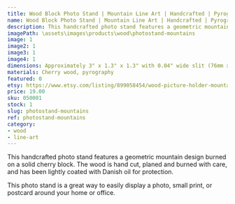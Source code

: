 ```yaml
---
title: Wood Block Photo Stand | Mountain Line Art | Handcrafted | Pyrography
name: Wood Block Photo Stand | Mountain Line Art | Handcrafted | Pyrography
description: This handcrafted photo stand features a geometric mountain design burned on a solid cherry block. The wood is hand cut, planed and burned with care, and has been lightly coated with Danish oil for protection.
imagePath: \assets\images\products\wood\photostand-mountains
image: 1
image2: 1
image3: 1
image4: 1
dimensions: Approximately 3" x 1.3" x 1.3" with 0.04" wide slit (76mm x 33mm x 33mm with a 10mm wide slit)
materials: Cherry wood, pyrography
featured: 0
etsy: https://www.etsy.com/listing/899058454/wood-picture-holder-mountain-line-art
price: 19.00
sku: 050001
stock: 1
slug: photostand-mountains
ref: photostand-mountains
category:
- wood
- line-art
---
```

This handcrafted photo stand features a geometric mountain design burned on a solid cherry block. The wood is hand cut, planed and burned with care, and has been lightly coated with Danish oil for protection.

This photo stand is a great way to easily display a photo, small print, or postcard around your home or office.
